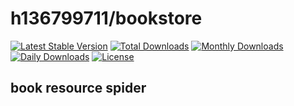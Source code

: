# h136799711/bookstore

[![Latest Stable Version](https://poser.pugx.org/h136799711/bookstore/v/stable)](https://packagist.org/packages/h136799711/bookstore)
[![Total Downloads](https://poser.pugx.org/h136799711/bookstore/downloads)](https://packagist.org/packages/h136799711/bookstore)
[![Monthly Downloads](https://poser.pugx.org/h136799711/bookstore/d/monthly)](https://packagist.org/packages/h136799711/bookstore)
[![Daily Downloads](https://poser.pugx.org/h136799711/bookstore/d/daily)](https://packagist.org/packages/h136799711/bookstore)
[![License](https://poser.pugx.org/h136799711/bookstore/license)](https://packagist.org/packages/h136799711/bookstore)

## book resource spider   


